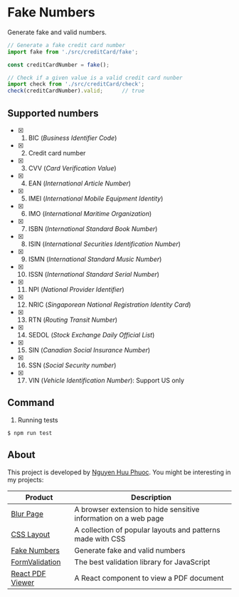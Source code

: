# Fake Numbers
Generate fake and valid numbers.

~~~ javascript
// Generate a fake credit card number
import fake from './src/creditCard/fake';

const creditCardNumber = fake();

// Check if a given value is a valid credit card nunber
import check from './src/creditCard/check';
check(creditCardNumber).valid;      // true
~~~

## Supported numbers

* [x] 01. BIC (_Business Identifier Code_)
* [x] 02. Credit card number
* [x] 03. CVV (_Card Verification Value_)
* [x] 04. EAN (_International Article Number_)
* [x] 05. IMEI (_International Mobile Equipment Identity_)
* [x] 06. IMO (_International Maritime Organization_)
* [x] 07. ISBN (_International Standard Book Number_)
* [x] 08. ISIN (_International Securities Identification Number_)
* [x] 09. ISMN (_International Standard Music Number_)
* [x] 10. ISSN (_International Standard Serial Number_)
* [x] 11. NPI (_National Provider Identifier_)
* [x] 12. NRIC (_Singaporean National Registration Identity Card_)
* [x] 13. RTN (_Routing Transit Number_)
* [x] 14. SEDOL (_Stock Exchange Daily Official List_)
* [x] 15. SIN (_Canadian Social Insurance Number_)
* [x] 16. SSN (_Social Security number_)
* [x] 17. VIN (_Vehicle Identification Number_): Support US only

## Command

1. Running tests

```
$ npm run test
```

## About

This project is developed by [Nguyen Huu Phuoc](https://twitter.com/nghuuphuoc).
You might be interesting in my projects:

| Product                                           | Description                                                       |
|---------------------------------------------------|-------------------------------------------------------------------|
| [Blur Page](https://blur.page)                    | A browser extension to hide sensitive information on a web page   |
| [CSS Layout](https://csslayout.io)                | A collection of popular layouts and patterns made with CSS        |
| [Fake Numbers](https://fakenumbers.io)            | Generate fake and valid numbers                                   |
| [FormValidation](https://formvalidation.io)       | The best validation library for JavaScript                        |
| [React PDF Viewer](https://react-pdf-viewer.dev)  | A React component to view a PDF document                          |
